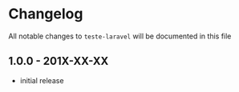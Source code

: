 # Changelog

All notable changes to `teste-laravel` will be documented in this file

## 1.0.0 - 201X-XX-XX

- initial release
